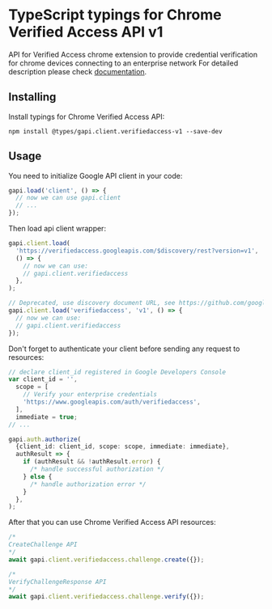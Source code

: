 # TypeScript typings for Chrome Verified Access API v1

API for Verified Access chrome extension to provide credential verification for chrome devices connecting to an enterprise network
For detailed description please check [documentation](https://developers.google.com/chrome/verified-access).

## Installing

Install typings for Chrome Verified Access API:

```
npm install @types/gapi.client.verifiedaccess-v1 --save-dev
```

## Usage

You need to initialize Google API client in your code:

```typescript
gapi.load('client', () => {
  // now we can use gapi.client
  // ...
});
```

Then load api client wrapper:

```typescript
gapi.client.load(
  'https://verifiedaccess.googleapis.com/$discovery/rest?version=v1',
  () => {
    // now we can use:
    // gapi.client.verifiedaccess
  },
);
```

```typescript
// Deprecated, use discovery document URL, see https://github.com/google/google-api-javascript-client/blob/master/docs/reference.md#----gapiclientloadname----version----callback--
gapi.client.load('verifiedaccess', 'v1', () => {
  // now we can use:
  // gapi.client.verifiedaccess
});
```

Don't forget to authenticate your client before sending any request to resources:

```typescript
// declare client_id registered in Google Developers Console
var client_id = '',
  scope = [
    // Verify your enterprise credentials
    'https://www.googleapis.com/auth/verifiedaccess',
  ],
  immediate = true;
// ...

gapi.auth.authorize(
  {client_id: client_id, scope: scope, immediate: immediate},
  authResult => {
    if (authResult && !authResult.error) {
      /* handle successful authorization */
    } else {
      /* handle authorization error */
    }
  },
);
```

After that you can use Chrome Verified Access API resources: <!-- TODO: make this work for multiple namespaces -->

```typescript
/*
CreateChallenge API
*/
await gapi.client.verifiedaccess.challenge.create({});

/*
VerifyChallengeResponse API
*/
await gapi.client.verifiedaccess.challenge.verify({});
```
